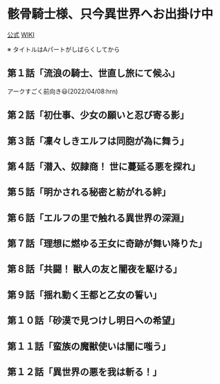 # 骸骨騎士様、只今異世界へお出掛け中

[公式](https://skeleton-knight.com/) 
[WIKI](https://ja.wikipedia.org/wiki/%E9%AA%B8%E9%AA%A8%E9%A8%8E%E5%A3%AB%E6%A7%98%E3%80%81%E5%8F%AA%E4%BB%8A%E7%95%B0%E4%B8%96%E7%95%8C%E3%81%B8%E3%81%8A%E5%87%BA%E6%8E%9B%E3%81%91%E4%B8%AD) 

※ タイトルはAパートがしばらくしてから

## 第１話「流浪の騎士、世直し旅にて候ふ」

アークすごく前向き:smiley:(2022/04/08:hrn)

## 第２話「初仕事、少女の願いと忍び寄る影」

## 第３話「凜々しきエルフは同胞が為に舞う」

## 第４話「潜入、奴隷商！ 世に蔓延る悪を探れ」

## 第５話「明かされる秘密と紡がれる絆」

## 第６話「エルフの里で触れる異世界の深淵」

## 第７話「理想に燃ゆる王女に奇跡が舞い降りた」

## 第８話「共闘！ 獣人の友と闇夜を駆ける」

## 第９話「揺れ動く王都と乙女の誓い」

## 第１０話「砂漠で見つけし明日への希望」

## 第１１話「蛮族の魔獣使いは闇に嗤う」

## 第１２話「異世界の悪を我は斬る！」
